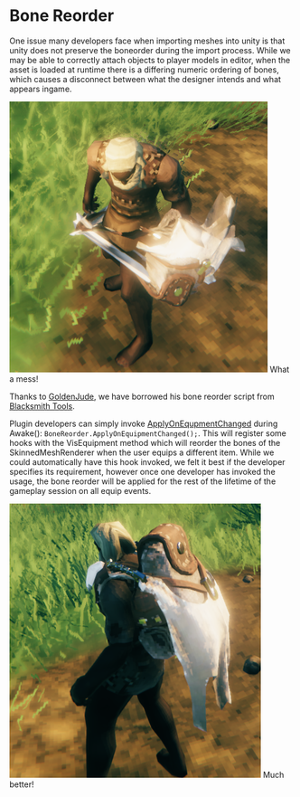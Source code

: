 # Bone Reorder
One issue many developers face when importing meshes into unity is that unity does not preserve the boneorder during the import process. While we may be able to correctly attach objects to player models in editor, when the asset is loaded at runtime there is a differing numeric ordering of bones, which causes a disconnect between what the designer intends and what appears ingame.

![Pre Bone Reorder](../../images/utils/PreBoneReorder.png) What a mess!

Thanks to [GoldenJude](https://github.com/GoldenJude), we have borrowed his bone reorder script from [Blacksmith Tools](https://www.nexusmods.com/valheim/mods/566).

Plugin developers can simply invoke [ApplyOnEqupmentChanged](xref:JotunnLib.Utils.BoneReorder.ApplyOnEquipmentChanged) during Awake(): `BoneReorder.ApplyOnEquipmentChanged();`. This will register some hooks with the VisEquipment method which will reorder the bones of the SkinnedMeshRenderer when the user equips a different item. While we could automatically have this hook invoked, we felt it best if the developer specifies its requirement, however once one developer has invoked the usage, the bone reorder will be applied for the rest of the lifetime of the gameplay session on all equip events.

![Post Bone Reorder](../../images/utils/PostBoneReorder.png) Much better!